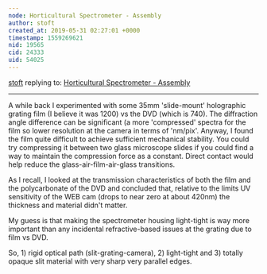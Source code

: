 ```yaml
---
node: Horticultural Spectrometer - Assembly
author: stoft
created_at: 2019-05-31 02:27:01 +0000
timestamp: 1559269621
nid: 19565
cid: 24333
uid: 54025
---
```




[stoft](../profile/stoft) replying to: [Horticultural Spectrometer - Assembly](../notes/jenjimah/05-30-2019/horticultural-spectrometer-assembly)

----
 A while back I experimented with some 35mm 'slide-mount' holographic grating film (I believe it was 1200) vs the DVD (which is 740). The diffraction angle difference can be significant (a more 'compressed' spectra for the film so lower resolution at the camera in terms of 'nm/pix'. Anyway, I found the film quite difficult to achieve sufficient mechanical stability. You could try compressing it between two glass microscope slides if you could find a way to maintain the compression force as a constant. Direct contact would help reduce the glass-air-film-air-glass transitions.

As I recall, I looked at the transmission characteristics of both the film and the polycarbonate of the DVD and concluded that, relative to the limits UV sensitivity of the WEB cam (drops to near zero at about 420nm) the thickness and material didn't matter.

My guess is that making the spectrometer housing light-tight is way more important than any incidental refractive-based issues at the grating due to film vs DVD.

So, 1) rigid optical path (slit-grating-camera), 2) light-tight and 3) totally opaque slit material with very sharp very parallel edges.

